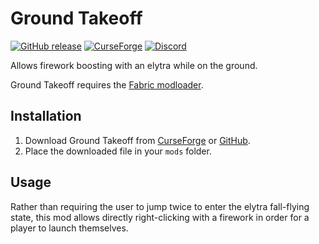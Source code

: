 # Ground Takeoff

[![GitHub release](https://img.shields.io/github/release/haykam821/Ground-Takeoff.svg?style=popout&label=github)](https://github.com/haykam821/Ground-Takeoff/releases/latest)
[![CurseForge](https://img.shields.io/static/v1?style=popout&label=curseforge&message=project&color=6441A4)](https://www.curseforge.com/minecraft/mc-mods/ground-takeoff)
[![Discord](https://img.shields.io/static/v1?style=popout&label=chat&message=discord&color=7289DA)](https://discord.gg/eXcffmW)

Allows firework boosting with an elytra while on the ground.

Ground Takeoff requires the [Fabric modloader](https://fabricmc.net/use/).

## Installation

1. Download Ground Takeoff from [CurseForge](https://www.curseforge.com/minecraft/mc-mods/ground-takeoff/files) or [GitHub](https://github.com/haykam821/Ground-Takeoff/releases).
2. Place the downloaded file in your `mods` folder.

## Usage

Rather than requiring the user to jump twice to enter the elytra fall-flying state, this mod allows directly right-clicking with a firework in order for a player to launch themselves.

